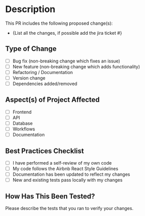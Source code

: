 # Description

This PR includes the following proposed change(s):

- {List all the changes, if possible add the jira ticket #}

## Type of Change

- [ ] Bug fix (non-breaking change which fixes an issue)
- [ ] New feature (non-breaking change which adds functionality)
- [ ] Refactoring / Documentation
- [ ] Version change
- [ ] Dependencies added/removed

## Aspect(s) of Project Affected
- [ ] Frontend
- [ ] API
- [ ] Database
- [ ] Workflows
- [ ] Documentation

## Best Practices Checklist
- [ ] I have performed a self-review of my own code
- [ ] My code follows the Airbnb React Style Guidelines
- [ ] Documentation has been updated to reflect my changes
- [ ] New and existing tests pass locally with my changes

## How Has This Been Tested?

Please describe the tests that you ran to verify your changes.

